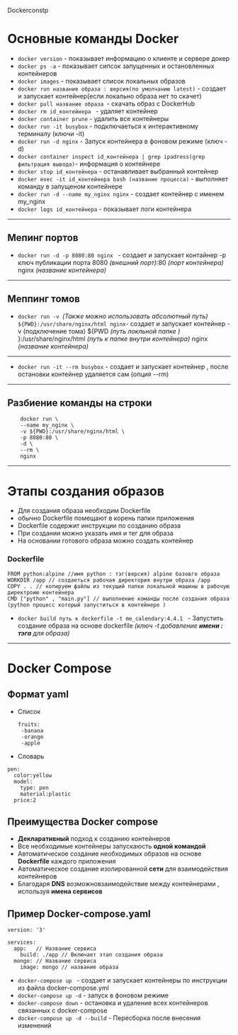 Dockerconstp
# Основные команды Docker

* ``docker version`` - показывает информацию о клиенте и сервере докер
* ``docker ps -a`` - показывает сипсок запущенных и остановленных контейнеров
* ``docker images`` - показывает список локальных образов
* ``docker run название образа : версия(по умолчанию latest)`` - создает и запускает контейнер(если локально образа нет то скачет)
* ``docker pull название образа ``-  скачать образ с DockerHub
* ``docker rm id_контейнера `` - удаляет контейнер
* ``docker container prune`` - удалить все контейнеры
* ``docker run -it busybox`` - подключаеться к интерактивному терминалу (ключи -it)
* ``docker run -d nginx`` - Запуск контейнера в фоновом режиме (ключ -d)
* ``docker container inspect id_контейнера | grep ipadress(grep фильтрация вывода)``-  информация о контейнере
* ``docker stop id_контейнера`` - останавливает выбранный контейнер
* ``docker exec -it id_контейнера bash (название процесса)`` - выполняет команду в запущеном контейнере
* ``docker run -d --name my_nginx nginx`` - создает контейнер с именем  my_nginx
* ``docker logs id_контейнера`` - показывает логи контейнера
---
## Мепинг портов
* ``docker run -d -p 8080:80 nginx `` - создает и запускает контайнер -p ключ публикации порта 8080 *(внешний порт)*:80 *(порт контейнера)*  nginx *(название контейнера)*
---
## Меппинг томов
* ``docker run -v ``*(Также можно использовать абсолютный путь)*`` ${PWD}:/usr/share/nginx/html nginx``- создает и запускает контейнер -v (подключение тома) ${PWD *(путь локльной папке )* }:/usr/share/nginx/html *(путь к папке внутри контейнера)* nginx *(название контейнера)*
---
* ``docker run -it --rm busybox`` - создает и запускает контейнер , после остановки контейнер удаляется сам (опция --rm)
---
## Разбиение команды на строки

```
    docker run \
    --name my_nginx \
    -v ${PWD}:/usr/share/nginx/html \
    -p 8080:80 \
    -d \
    --rm \
    nginx
  ```
---
# Этапы создания образов

* Для создания образа необходим Dockerfile
* обычно Dockerfile помещают в корень папки приложения
* Dockerfile содержит инструкции по созданию образа
* При создании можно указать имя и тег для образа
* На основании готового образа можно создать контейнер

### Dockerfile
```
FROM python:alpine //имя python : тэг(версия) alpine базовго образа
WORKDIR /app // создаеться рабочая директория внутри образа /app
COPY . . // копируем файлы из текущий папки локальной машины в рабочую директроию контейнера
CMD ["python" , "main.py"] // выполнение команды после создания образа (python процесс который запуститься в контейнере )

```
* ``docker build путь к dockerfile -t me_calendary:4.4.1 `` - Запустить создание образа на основе dockerfile *(ключ -t добавление **имени : тэга** для образа)*
---
# Docker Compose

## Формат yaml

* Список
  ```
  fruits:
   -banana
   -orange
   -apple
  ```
* Словарь
```
pen:
  color:yellow
  model:
    type: pen
    material:plastic
  price:2
```
## Преимущества Docker compose

* **Декларативный** подход к созданию контейнеров
* Все необходимые контейнеры запускаюсть **одной командой**
* Автоматическое создание необходимых образов на основе **Dockerfile** каждого приложения
* Автоматическое создание изолированной **сети** для взаимодействия контейнеров
* Благодаря **DNS** возможновзаимодействие между контейнерами , используя **имена сервисов**

## Пример Docker-compose.yaml
```
version: '3'

services:
  app:   // Название сервиса
    build: ./app // Включает этап создания образа
  mongo: // Название сервиса
    image: mongo // название образа

```
* ``docker-compose up `` - создает и запускает контейнеры по инструкции из файла docker-compose.yml
* ``docker-compose up -d`` - запуск в фоновом режиме
* ``docker-compose down`` - остановка и удаление всех контейнеров связанных  с docker-compose
* ``docker-compose up -d --build`` - Пересборка после внесения изменений
